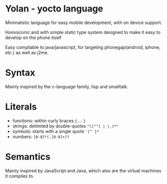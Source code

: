 # Yolan - yocto language

Minimalistic language for easy mobile development, with on device support.

Homoiconic and with simple static type system designed to make it easy to develop on the phone itself

Easy compilable to java/javascript, for targeting phonegap(android, iphone, etc.) as well as j2me.

# Syntax

Mainly inspired by the c-language family, lisp and smalltalk.

# Literals

- functions: within curly braces `{` ... `}`
- strings: delimited by double-quotes `"([^"] | \.)*"`
- symbols: starts with a single quote `'[^ ]*`
- numbers: `[0-9]*(.[0-9]+)?`


# Semantics

Mainly inspired by JavaScript and Java, which also are the virtual machines it compiles to.


